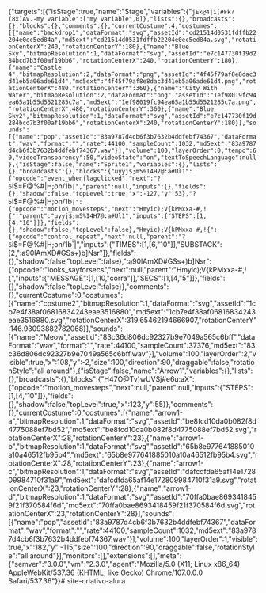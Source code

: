 {"targets":[{"isStage":true,"name":"Stage","variables":{"`jEk@4|i[#Fk?(8x)AV.-my variable":["my variable",0]},"lists":{},"broadcasts":{},"blocks":{},"comments":{},"currentCostume":4,"costumes":[{"name":"backdrop1","dataFormat":"svg","assetId":"cd21514d0531fdffb22204e0ec5ed84a","md5ext":"cd21514d0531fdffb22204e0ec5ed84a.svg","rotationCenterX":240,"rotationCenterY":180},{"name":"Blue Sky","bitmapResolution":1,"dataFormat":"svg","assetId":"e7c147730f19d284bcd7b3f00af19bb6","rotationCenterX":240,"rotationCenterY":180},{"name":"Castle 4","bitmapResolution":2,"dataFormat":"png","assetId":"4f45f79af8e8dac3d41eb5a06ade61d4","md5ext":"4f45f79af8e8dac3d41eb5a06ade61d4.png","rotationCenterX":480,"rotationCenterY":360},{"name":"City With Water","bitmapResolution":2,"dataFormat":"png","assetId":"1ef98019fc94ea65a1b55d5521285c7a","md5ext":"1ef98019fc94ea65a1b55d5521285c7a.png","rotationCenterX":480,"rotationCenterY":360},{"name":"Blue Sky2","bitmapResolution":1,"dataFormat":"svg","assetId":"e7c147730f19d284bcd7b3f00af19bb6","rotationCenterX":240,"rotationCenterY":180}],"sounds":[{"name":"pop","assetId":"83a9787d4cb6f3b7632b4ddfebf74367","dataFormat":"wav","format":"","rate":44100,"sampleCount":1032,"md5ext":"83a9787d4cb6f3b7632b4ddfebf74367.wav"}],"volume":100,"layerOrder":0,"tempo":60,"videoTransparency":50,"videoState":"on","textToSpeechLanguage":null},{"isStage":false,"name":"Sprite1","variables":{},"lists":{},"broadcasts":{},"blocks":{"uyyj$;m5%I4H7@:a#Ul1":{"opcode":"event_whenflagclicked","next":"?6`i$=F@%#|H;on/1b`|","parent":null,"inputs":{},"fields":{},"shadow":false,"topLevel":true,"x":-127,"y":53},"?6`i$=F@%#|H;on/1b`|":{"opcode":"motion_movesteps","next":"Hmyic);V{kPMxxa-#,!{","parent":"uyyj$;m5%I4H7@:a#Ul1","inputs":{"STEPS":[1,[4,"10"]]},"fields":{},"shadow":false,"topLevel":false},"Hmyic);V{kPMxxa-#,!{":{"opcode":"control_repeat","next":null,"parent":"?6`i$=F@%#|H;on/1b`|","inputs":{"TIMES":[1,[6,"10"]],"SUBSTACK":[2,":a90lAmXD#GSs+)b]Nsr"]},"fields":{},"shadow":false,"topLevel":false},":a90lAmXD#GSs+)b]Nsr":{"opcode":"looks_sayforsecs","next":null,"parent":"Hmyic);V{kPMxxa-#,!{","inputs":{"MESSAGE":[1,[10,"corra"]],"SECS":[1,[4,"5"]]},"fields":{},"shadow":false,"topLevel":false}},"comments":{},"currentCostume":0,"costumes":[{"name":"costume2","bitmapResolution":1,"dataFormat":"svg","assetId":"1cb7e4f38af06816834243eae3516880","md5ext":"1cb7e4f38af06816834243eae3516880.svg","rotationCenterX":319.65462194666907,"rotationCenterY":146.93093882782068}],"sounds":[{"name":"Meow","assetId":"83c36d806dc92327b9e7049a565c6bff","dataFormat":"wav","format":"","rate":44100,"sampleCount":37376,"md5ext":"83c36d806dc92327b9e7049a565c6bff.wav"}],"volume":100,"layerOrder":2,"visible":true,"x":108,"y":-2,"size":100,"direction":90,"draggable":false,"rotationStyle":"all around"},{"isStage":false,"name":"Arrow1","variables":{},"lists":{},"broadcasts":{},"blocks":{"H47O@Tv)wUVSj#e6u:aX":{"opcode":"motion_movesteps","next":null,"parent":null,"inputs":{"STEPS":[1,[4,"10"]]},"fields":{},"shadow":false,"topLevel":true,"x":123,"y":55}},"comments":{},"currentCostume":0,"costumes":[{"name":"arrow1-a","bitmapResolution":1,"dataFormat":"svg","assetId":"be8fcd10da0b082f8d4775088ef7bd52","md5ext":"be8fcd10da0b082f8d4775088ef7bd52.svg","rotationCenterX":28,"rotationCenterY":23},{"name":"arrow1-b","bitmapResolution":1,"dataFormat":"svg","assetId":"65b8e977641885010a10a46512fb95b4","md5ext":"65b8e977641885010a10a46512fb95b4.svg","rotationCenterX":28,"rotationCenterY":23},{"name":"arrow1-c","bitmapResolution":1,"dataFormat":"svg","assetId":"dafcdfda65af14e172809984710f31a9","md5ext":"dafcdfda65af14e172809984710f31a9.svg","rotationCenterX":23,"rotationCenterY":28},{"name":"arrow1-d","bitmapResolution":1,"dataFormat":"svg","assetId":"70ffa0bae8693418459f21f370584f6d","md5ext":"70ffa0bae8693418459f21f370584f6d.svg","rotationCenterX":23,"rotationCenterY":28}],"sounds":[{"name":"pop","assetId":"83a9787d4cb6f3b7632b4ddfebf74367","dataFormat":"wav","format":"","rate":44100,"sampleCount":1032,"md5ext":"83a9787d4cb6f3b7632b4ddfebf74367.wav"}],"volume":100,"layerOrder":1,"visible":true,"x":182,"y":-115,"size":100,"direction":90,"draggable":false,"rotationStyle":"all around"}],"monitors":[],"extensions":[],"meta":{"semver":"3.0.0","vm":"2.3.0","agent":"Mozilla/5.0 (X11; Linux x86_64) AppleWebKit/537.36 (KHTML, like Gecko) Chrome/107.0.0.0 Safari/537.36"}}# site-criativo-alura

